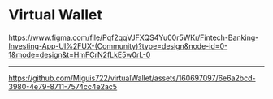 # Virtual Wallet

https://www.figma.com/file/Pqf2qqVJFXQS4Yu00r5WKr/Fintech-Banking-Investing-App-UI%2FUX-(Community)?type=design&node-id=0-1&mode=design&t=HmFCrN2fLkE5w0rL-0




-------------------------------------------------------------------------------------------------------------------------------------------------------------


https://github.com/Miguis722/virtualWallet/assets/160697097/6e6a2bcd-3980-4e79-8711-7574cc4e2ac5